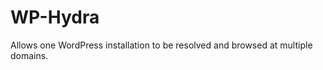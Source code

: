 WP-Hydra
========

Allows one WordPress installation to be resolved and browsed at multiple domains.
